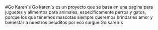 #Go Karen´s
Go karen´s es un proyecto que se basa en una pagina para juguetes y alimentos para animales, especificamente perros y gatos, porque los que tenemos mascotas siempre queremos brindarles amor y bienestar a nuestros peluditos por eso surgue Go karen´s
